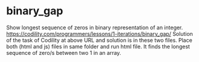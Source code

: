 # binary_gap
Show longest sequence of zeros in binary representation of an integer.
https://codility.com/programmers/lessons/1-iterations/binary_gap/
Solution of the task of Codility at above URL and solution is in these two files. Place both (html and js) files in same folder and run html file. It finds the longest sequence of zero/s between two 1 in an array.
